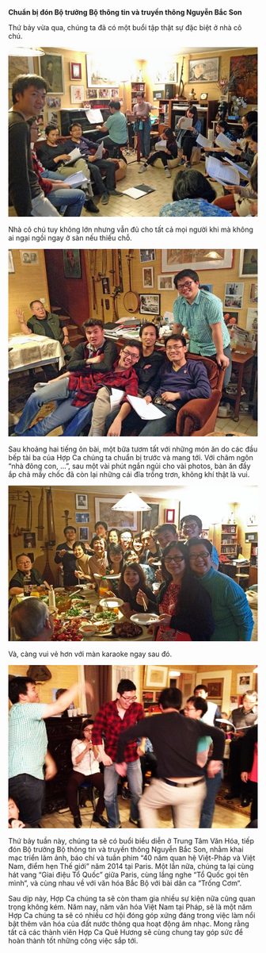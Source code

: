 <!--
title: Chuẩn bị tiếp đón Bộ trưởng Bộ thông tin và truyền thông Nguyễn Bắc Son
author: Tich Ky
status: completed
-->
**Chuẩn bị đón Bộ trưởng Bộ thông tin và truyền thông Nguyễn Bắc Son**

 Thứ bảy vừa qua, chúng ta đã có một buổi tập thật sự đặc biệt ở nhà cô chú.
 
![](img_1702-ok-tap-650.jpg)
 
Nhà cô chú tuy không lớn nhưng vẫn đủ cho tất cả mọi người khi mà không ai ngại ngồi ngay ở sàn nếu thiếu chỗ.

![](img_1704-ok-650_0.jpg)

Sau khoảng hai tiếng ôn bài, một bữa tươm tất với những món ăn do các đầu bếp tài ba của Hợp Ca chúng ta chuẩn bị trước và mang tới. Với châm ngôn “nhà đông con, …”, sau một vài phút ngắn ngủi cho vài photos, bàn ăn đầy ắp chả mấy chốc đã còn lại những cái đĩa trống trơn, không khí thật là vui.
 
![](img_1712-ok-650_0.jpg)

Và, càng vui vẻ hơn với màn karaoke ngay sau đó.
 
![](img_1770-ok-650.jpg)

Thứ bảy tuần này, chúng ta sẽ có buổi biểu diễn ở Trung Tâm Văn Hóa, tiếp đón Bộ trưởng Bộ thông tin và truyền thông Nguyễn Bắc Son, nhằm khai mạc triển lãm ảnh, báo chí và tuần phim “40 năm quan hệ Việt-Pháp và Việt Nam, điểm hẹn Thế giới” năm 2014 tại Paris.
Một lần nữa, chúng ta lại cùng hát vang “Giai điệu Tổ Quốc” giữa Paris, cùng lắng nghe “Tổ Quốc gọi tên mình“, và cùng nhau về với văn hóa Bắc Bộ với bài dân ca “Trống Cơm“.
 
Sau dịp này, Hợp Ca chúng ta sẽ còn tham gia nhiều sự kiện nữa cũng quan trọng không kém.
Năm nay, năm văn hóa Việt Nam tại Pháp, sẽ là một năm Hợp Ca chúng ta sẽ có nhiều cơ hội đóng góp xứng đáng trong việc làm nổi bật thêm văn hóa của đất nước thông qua hoạt động âm nhạc.
Mong rằng tất cả các thành viên Hợp Ca Quê Hương sẽ cùng chung tay góp sức để hoàn thành tốt những công việc sắp tới.
 
